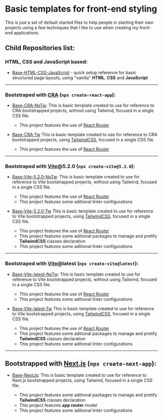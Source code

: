 # Basic templates for front-end styling

This is just a set of default started files to help people in starting their own projects using a few techniques that I like to use when creating my front-end applications.

## Child Repositories list:

### HTML, CSS and JavaScript based:

- [Base-HTML-CSS-JavaScript](https://github.com/vonschappler/Base-HTML-CSS-JavaScript/tree/main) - quick setup reference for basic structured page layouts, using "vanilla" **HTML**, **CSS** and **JavaScript**

---

### Bootstraped with [CRA](https://react.dev) (`npx create-react-app`):

- [Base-CRA-NoTw](https://github.com/vonschappler/Base-CRA-NoTw/tree/main):
  This is basic template created to use for reference to CRA bootstrapped projects, without using Tailwind, focused in a single CSS file.

  - This project features the use of [React Router](https://reactrouter.com)

- [Base-CRA-Tw](https://github.com/vonschappler/Base-CRA-Tw/tree/main)
  This is basic template created to use for reference to CRA bootstrapped projects, using [TailwindCSS](https://tailwindcss.com), focused in a single CSS file.

  - This project features the use of [React Router](https://reactrouter.com)

---

### Bootstraped with [Vite](https://vitejs.dev)@5.2.0 (`npx create-vite@5.2.0`):

- [Base-Vite-5.2.0-NoTw](https://github.com/vonschappler/Base-Vite-5.2.0-NoTw/tree/main):
  This is basic template created to use for reference to Vite bootstrapped projects, without using Tailwind, focused in a single CSS file.

  - This project features the use of [React Router](https://reactrouter.com)
  - This project features some aditional linter configurations

- [Base-Vite-5.2.0-Tw](https://github.com/vonschappler/Base-Vite-5.2.0-Tw/tree/main)
  This is basic template created to use for reference to Vite bootstrapped projects, using [TailwindCSS](https://tailwindcss.com), focused in a single CSS file.

  - This project features the use of [React Router](https://reactrouter.com)
  - This project features some aditional packages to manage and pretify **TailwindCSS** classes declaration
  - This project features some aditional linter configurations

---

### Bootstraped with [Vite](https://vitejs.dev)@latest (`npx create-vite@latest`):

- [Base-Vite-latest-NoTw](https://github.com/vonschappler/Base-Vite-latest-NoTw/tree/main):
  This is basic template created to use for reference to Vite bootstrapped projects, without using Tailwind, focused in a single CSS file.

  - This project features the use of [React Router](https://reactrouter.com)
  - This project features some aditional linter configurations

- [Base-Vite-latest-Tw](https://github.com/vonschappler/Base-Vite-latest-Tw/tree/main)
  This is basic template created to use for reference to Vite bootstrapped projects, using [TailwindCSS](https://tailwindcss.com), focused in a single CSS file.

  - This project features the use of [React Router](https://reactrouter.com)
  - This project features some aditional packages to manage and pretify **TailwindCSS** classes declaration
  - This project features some aditional linter configurations

---

## Bootstrapped with [Next.js](https://nextjs.org) (`npx create-next-app`):

- [Base-NextJs](https://github.com/vonschappler/Base-NextJs/tree/main):
  This is basic template created to use for reference to Next.js bootstrapped projects, using Tailwind, focused in a single CSS file.

  - This project features some aditional packages to manage and pretify **TailwindCSS** classes declaration
  - This project features **app router** model
  - This project features some aditional linter configurations
